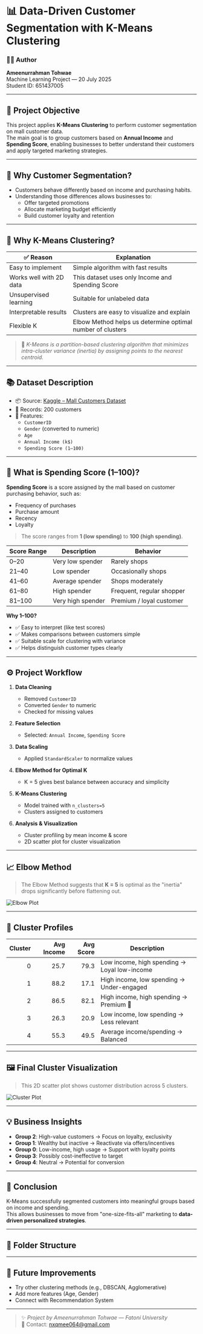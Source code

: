 # 📊 Data-Driven Customer Segmentation with K-Means Clustering

### 👨‍💻 Author  
**Ameenurrahman Tohwae**  
Machine Learning Project — 20 July 2025  
Student ID: 651437005

---

## 📝 Project Objective

This project applies **K-Means Clustering** to perform customer segmentation on mall customer data.  
The main goal is to group customers based on **Annual Income** and **Spending Score**, enabling businesses to better understand their customers and apply targeted marketing strategies.

---

## 🎯 Why Customer Segmentation?

- Customers behave differently based on income and purchasing habits.
- Understanding those differences allows businesses to:
  - Offer targeted promotions
  - Allocate marketing budget efficiently
  - Build customer loyalty and retention

---

## 🤖 Why K-Means Clustering?

| ✅ Reason | Explanation |
|----------|-------------|
| Easy to implement | Simple algorithm with fast results |
| Works well with 2D data | This dataset uses only Income and Spending Score |
| Unsupervised learning | Suitable for unlabeled data |
| Interpretable results | Clusters are easy to visualize and explain |
| Flexible K | Elbow Method helps us determine optimal number of clusters |

> 📘 *K-Means is a partition-based clustering algorithm that minimizes intra-cluster variance (inertia) by assigning points to the nearest centroid.*

---

## 📚 Dataset Description

- 📦 Source: [Kaggle – Mall Customers Dataset](https://www.kaggle.com/vjchoudhary7/customer-segmentation-tutorial)
- 🧾 Records: 200 customers
- 🧮 Features:
  - `CustomerID`
  - `Gender` (converted to numeric)
  - `Age`
  - `Annual Income (k$)`
  - `Spending Score (1–100)`

---

## 🧠 What is Spending Score (1–100)?

**Spending Score** is a score assigned by the mall based on customer purchasing behavior, such as:
- Frequency of purchases
- Purchase amount
- Recency
- Loyalty

> The score ranges from **1 (low spending)** to **100 (high spending)**.

| Score Range | Description        | Behavior                |
|-------------|--------------------|--------------------------|
| 0–20        | Very low spender   | Rarely shops             |
| 21–40       | Low spender        | Occasionally shops       |
| 41–60       | Average spender    | Shops moderately         |
| 61–80       | High spender       | Frequent, regular shopper |
| 81–100      | Very high spender  | Premium / loyal customer |

**Why 1–100?**
- ✅ Easy to interpret (like test scores)
- ✅ Makes comparisons between customers simple
- ✅ Suitable scale for clustering with variance
- ✅ Helps distinguish customer types clearly

---

## ⚙️ Project Workflow

1. **Data Cleaning**
   - Removed `CustomerID`
   - Converted `Gender` to numeric
   - Checked for missing values

2. **Feature Selection**
   - Selected: `Annual Income`, `Spending Score`

3. **Data Scaling**
   - Applied `StandardScaler` to normalize values

4. **Elbow Method for Optimal K**
   - K = 5 gives best balance between accuracy and simplicity

5. **K-Means Clustering**
   - Model trained with `n_clusters=5`
   - Clusters assigned to customers

6. **Analysis & Visualization**
   - Cluster profiling by mean income & score
   - 2D scatter plot for cluster visualization

---

## 📈 Elbow Method

> The Elbow Method suggests that **K = 5** is optimal as the "inertia" drops significantly before flattening out.

![Elbow Plot](./images/elbow.png)

---

## 🧩 Cluster Profiles

| Cluster | Avg Income | Avg Score | Description                |
|--------:|-----------:|-----------:|----------------------------|
| 0       | 25.7       | 79.3       | Low income, high spending → Loyal low-income |
| 1       | 88.2       | 17.1       | High income, low spending → Under-engaged |
| 2       | 86.5       | 82.1       | High income, high spending → Premium 💎 |
| 3       | 26.3       | 20.9       | Low income, low spending → Less relevant |
| 4       | 55.3       | 49.5       | Average income/spending → Balanced |

---

## 🖼️ Final Cluster Visualization

> This 2D scatter plot shows customer distribution across 5 clusters.

![Cluster Plot](./images/cluster_plot.png)

---

## 💡 Business Insights

- **Group 2**: High-value customers → Focus on loyalty, exclusivity
- **Group 1**: Wealthy but inactive → Reactivate via offers/incentives
- **Group 0**: Low-income, high usage → Support with loyalty points
- **Group 3**: Possibly cost-ineffective to target
- **Group 4**: Neutral → Potential for conversion

---

## 🧾 Conclusion

K-Means successfully segmented customers into meaningful groups based on income and spending.  
This allows businesses to move from "one-size-fits-all" marketing to **data-driven personalized strategies**.

---

## 📁 Folder Structure

---

## 📌 Future Improvements

- Try other clustering methods (e.g., DBSCAN, Agglomerative)
- Add more features (Age, Gender)
- Connect with Recommendation System

---

> ✨ *Project by Ameenurrahman Tohwae — Fatoni University*  
> 🔗 Contact: nxqmee064@gmail.com

